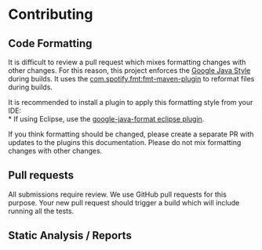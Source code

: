 # Contributing

## Code Formatting

It is difficult to review a pull request which mixes formatting changes with other changes.  For this reason, this project enforces the [Google Java Style](https://google.github.io/styleguide/javaguide.html) during builds.  It uses the [com.spotify.fmt:fmt-maven-plugin](https://github.com/spotify/fmt-maven-plugin) to reformat files during builds. 

It is recommended to install a plugin to apply this formatting style from your IDE:  
	* If using Eclipse, use the [google-java-format eclipse plugin](https://github.com/google/google-java-format#eclipse).

If you think formatting should be changed, please create a separate PR with updates to the plugins this documentation.  Please do not mix formatting changes with other changes.

## Pull requests

All submissions require review.  We use GitHub pull requests for this purpose.  Your new pull request should trigger a build which will include running all the tests.

## Static Analysis / Reports